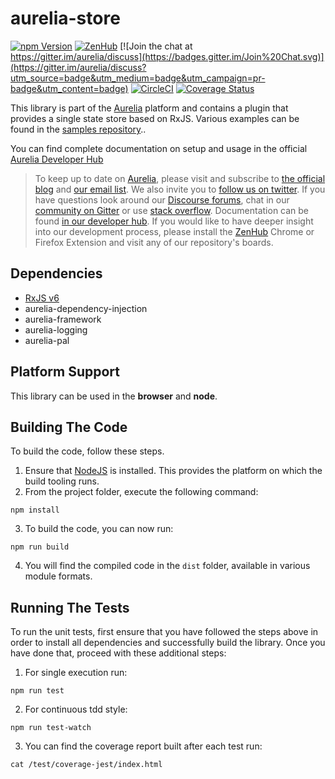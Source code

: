 # aurelia-store

[![npm Version](https://img.shields.io/npm/v/aurelia-store.svg)](https://www.npmjs.com/package/aurelia-store)
[![ZenHub](https://raw.githubusercontent.com/ZenHubIO/support/master/zenhub-badge.png)](https://zenhub.io)
[![Join the chat at https://gitter.im/aurelia/discuss](https://badges.gitter.im/Join%20Chat.svg)](https://gitter.im/aurelia/discuss?utm_source=badge&utm_medium=badge&utm_campaign=pr-badge&utm_content=badge)
[![CircleCI](https://circleci.com/gh/aurelia/store.svg?style=shield)](https://circleci.com/gh/aurelia/store)
[![Coverage Status](https://coveralls.io/repos/github/aurelia/store/badge.svg?branch=master)](https://coveralls.io/github/aurelia/store?branch=master)

This library is part of the [Aurelia](http://www.aurelia.io/) platform and contains a plugin that provides a single state store based on RxJS.
Various examples can be found in the [samples repository](https://github.com/zewa666/aurelia-store-examples)..

You can find complete documentation on setup and usage in the official [Aurelia Developer Hub](https://aurelia.io/docs/plugins/store)

> To keep up to date on [Aurelia](http://www.aurelia.io/), please visit and subscribe to [the official blog](http://blog.aurelia.io/) and [our email list](http://eepurl.com/ces50j). We also invite you to [follow us on twitter](https://twitter.com/aureliaeffect). If you have questions look around our [Discourse forums](https://discourse.aurelia.io/), chat in our [community on Gitter](https://gitter.im/aurelia/discuss) or use [stack overflow](http://stackoverflow.com/search?q=aurelia). Documentation can be found [in our developer hub](http://aurelia.io/docs). If you would like to have deeper insight into our development process, please install the [ZenHub](https://zenhub.io) Chrome or Firefox Extension and visit any of our repository's boards.

## Dependencies

* [RxJS v6](https://github.com/ReactiveX/rxjs)
* aurelia-dependency-injection
* aurelia-framework
* aurelia-logging
* aurelia-pal

## Platform Support

This library can be used in the **browser** and **node**.

## Building The Code

To build the code, follow these steps.

1. Ensure that [NodeJS](http://nodejs.org/) is installed. This provides the platform on which the build tooling runs.
2. From the project folder, execute the following command:

  ```shell
  npm install
  ```
3. To build the code, you can now run:

  ```shell
  npm run build
  ```
4. You will find the compiled code in the `dist` folder, available in various module formats.

## Running The Tests

To run the unit tests, first ensure that you have followed the steps above in order to install all dependencies and successfully build the library. Once you have done that, proceed with these additional steps:

1. For single execution run:

  ```shell
  npm run test
  ```
2. For continuous tdd style:

  ```shell
  npm run test-watch
  ```
3. You can find the coverage report built after each test run:

  ```shell
  cat /test/coverage-jest/index.html
  ```  
